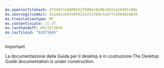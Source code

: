 ```yaml
---
ms.openlocfilehash: d75d917a5808522f508a242d6c8411a14d97c80e
ms.sourcegitcommit: 3caa92cb97e9f6c31f21769c7a3f7c4304024b39
ms.translationtype: MT
ms.contentlocale: it-IT
ms.lasthandoff: 09/25/2019
ms.locfileid: "82071045"
---
```


> [!IMPORTANT]
> <span data-ttu-id="67280-101">La documentazione della Guida per il desktop è in costruzione.</span><span class="sxs-lookup"><span data-stu-id="67280-101">The Desktop Guide documentation is under construction.</span></span>
